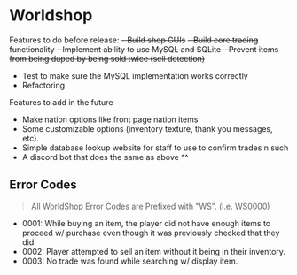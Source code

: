 # Worldshop

Features to do before release:
~~- Build shop GUIs~~
~~- Build core trading functionality~~
~~- Implement ability to use ~~MySQL~~ and SQLite~~
~~- Prevent items from being duped by being sold twice (sell detection)~~
- Test to make sure the MySQL implementation works correctly
- Refactoring

Features to add in the future
- Make nation options like front page nation items 
- Some customizable options (inventory texture, thank you messages, etc).
- Simple database lookup website for staff to use to confirm trades n such
- A discord bot that does the same as above ^^


## Error Codes

> All WorldShop Error Codes are Prefixed with "WS". (i.e. WS0000)

- 0001: While buying an item, the player did not have enough items to proceed w/ purchase even though it was previously checked that they did.
- 0002: Player attempted to sell an item without it being in their inventory.
- 0003: No trade was found while searching w/ display item.